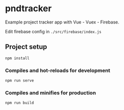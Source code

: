 # pndtracker

Example project tracker app with Vue - Vuex - Firebase. 

Edit firebase config in ``` ./src/firebase/index.js ```

## Project setup
```
npm install
```

### Compiles and hot-reloads for development
```
npm run serve
```

### Compiles and minifies for production
```
npm run build
```

